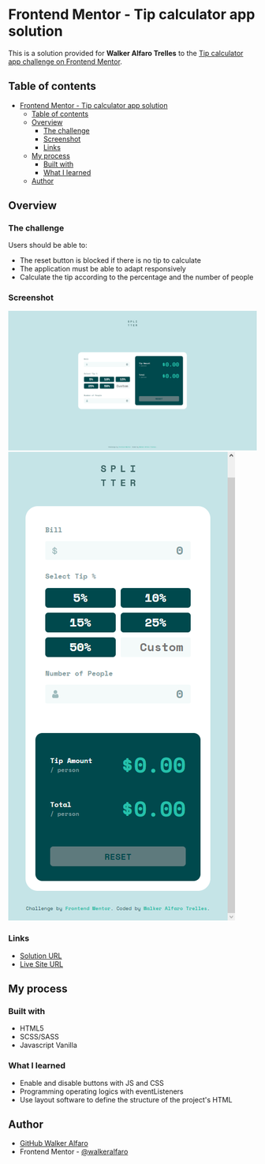 # Frontend Mentor - Tip calculator app solution

This is a solution provided for **Walker Alfaro Trelles** to the [Tip calculator app challenge on Frontend Mentor](https://www.frontendmentor.io/challenges/tip-calculator-app-ugJNGbJUX).

## Table of contents

- [Frontend Mentor - Tip calculator app solution](#frontend-mentor---tip-calculator-app-solution)
  - [Table of contents](#table-of-contents)
  - [Overview](#overview)
    - [The challenge](#the-challenge)
    - [Screenshot](#screenshot)
    - [Links](#links)
  - [My process](#my-process)
    - [Built with](#built-with)
    - [What I learned](#what-i-learned)
  - [Author](#author)

## Overview

### The challenge

Users should be able to:

- The reset button is blocked if there is no tip to calculate
- The application must be able to adapt responsively
- Calculate the tip according to the percentage and the number of people

### Screenshot

![landscape](https://github.com/WalkerAlfaro/tip-calculator-app-main/blob/main/screenshots/landscape.png)
![mobil](https://github.com/WalkerAlfaro/tip-calculator-app-main/blob/main/screenshots/mobil.png)

### Links

- [Solution URL](https://github.com/WalkerAlfaro/tip-calculator-app-main)
- [Live Site URL](https://walker-alfaro-tip-calculator.netlify.app)

## My process

### Built with

- HTML5
- SCSS/SASS
- Javascript Vanilla

### What I learned

- Enable and disable buttons with JS and CSS
- Programming operating logics with eventListeners
- Use layout software to define the structure of the project's HTML

## Author

- [GitHub Walker Alfaro](https://github.com/WalkerAlfaro)
- Frontend Mentor - [@walkeralfaro](https://www.frontendmentor.io/profile/WalkerAlfaro)
